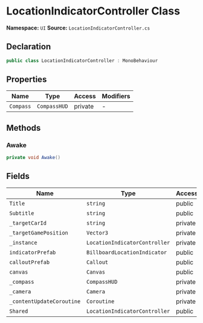 # LocationIndicatorController Class

**Namespace:** `UI`
**Source:** `LocationIndicatorController.cs`

## Declaration

```csharp
public class LocationIndicatorController : MonoBehaviour
```

## Properties

| Name | Type | Access | Modifiers |
|------|------|--------|-----------|
| `Compass` | `CompassHUD` | private | - |

## Methods

### Awake

```csharp
private void Awake()
```

## Fields

| Name | Type | Access | Modifiers |
|------|------|--------|-----------|
| `Title` | `string` | public | `readonly` |
| `Subtitle` | `string` | public | - |
| `_targetCarId` | `string` | private | - |
| `_targetGamePosition` | `Vector3` | private | - |
| `_instance` | `LocationIndicatorController` | private | `static` |
| `indicatorPrefab` | `BillboardLocationIndicator` | public | - |
| `calloutPrefab` | `Callout` | public | - |
| `canvas` | `Canvas` | public | - |
| `_compass` | `CompassHUD` | private | - |
| `_camera` | `Camera` | private | - |
| `_contentUpdateCoroutine` | `Coroutine` | private | - |
| `Shared` | `LocationIndicatorController` | public | `static` |

